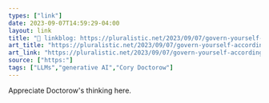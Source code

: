 ```yaml
---
types: ["link"]
date: 2023-09-07T14:59:29-04:00
layout: link
title: "🔗 linkblog: https://pluralistic.net/2023/09/07/govern-yourself-accordingly/'"
art_title: "https://pluralistic.net/2023/09/07/govern-yourself-accordingly/"
art_link: "https://pluralistic.net/2023/09/07/govern-yourself-accordingly/"
source: ["https:"]
tags: ["LLMs","generative AI","Cory Doctorow"]
---
```

Appreciate Doctorow's thinking here.  
 
